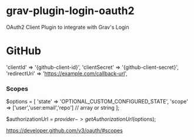 # grav-plugin-login-oauth2
OAuth2 Client Plugin to integrate with Grav's Login

# GitHub
'clientId'          => '{github-client-id}',
'clientSecret'      => '{github-client-secret}',
'redirectUri'       => 'https://example.com/callback-url',

### Scopes
$options = [
    'state' => 'OPTIONAL_CUSTOM_CONFIGURED_STATE',
    'scope' => ['user','user:email','repo'] // array or string
];

$authorizationUrl = $provider->getAuthorizationUrl($options);

https://developer.github.com/v3/oauth/#scopes
